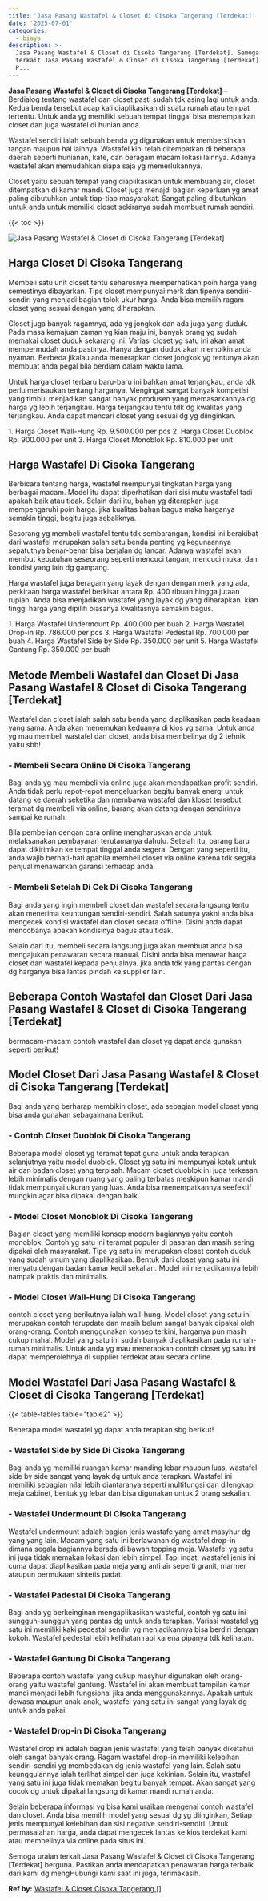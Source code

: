 ```yaml
---
title: 'Jasa Pasang Wastafel & Closet di Cisoka Tangerang [Terdekat]'
date: '2025-07-01'
categories:
  - biaya
description: >-
  Jasa Pasang Wastafel & Closet di Cisoka Tangerang [Terdekat]. Semoga uraian
  terkait Jasa Pasang Wastafel & Closet di Cisoka Tangerang [Terdekat] berguna.
  P...
---
```


**Jasa Pasang Wastafel & Closet di Cisoka Tangerang \[Terdekat\]** – Berdialog tentang wastafel dan closet pasti sudah tdk asing lagi untuk anda. Kedua benda tersebut acap kali diaplikasikan di suatu rumah atau tempat tertentu. Untuk anda yg memiliki sebuah tempat tinggal bisa menempatkan closet dan juga wastafel di hunian anda.

Wastafel sendiri ialah sebuah benda yg digunakan untuk membersihkan tangan maupun hal lainnya. Wastafel kini telah ditempatkan di beberapa daerah seperti hunianan, kafe, dan beragam macam lokasi lainnya. Adanya wastafel akan memudahkan siapa saja yg memerlukannya.

Closet yaitu sebuah tempat yang diaplikasikan untuk membuang air, closet ditempatkan di kamar mandi. Closet juga menajdi bagian keperluan yg amat paling dibutuhkan untuk tiap-tiap masyarakat. Sangat paling dibutuhkan untuk anda untuk memiliki closet sekiranya sudah membuat rumah sendiri.

{{< toc >}}

![Jasa Pasang Wastafel & Closet di Cisoka Tangerang [Terdekat]](/images/wastafel-closet-murah53.png)

## Harga Closet Di Cisoka Tangerang

Membeli satu unit closet tentu seharusnya memperhatikan poin harga yang semestinya dibayarkan. Tips closet mempunyai merk dan tipenya sendiri-sendiri yang menjadi bagian tolok ukur harga. Anda bisa memilih ragam closet yang sesuai dengan yang diharapkan.

Closet juga banyak ragamnya, ada yg jongkok dan ada juga yang duduk. Pada masa kemajuan zaman yg kian maju ini, banyak orang yg sudah memakai closet duduk sekarang ini. Variasi closet yg satu ini akan amat mempermudah anda pastinya. Hanya dengan duduk akan membikin anda nyaman. Berbeda jikalau anda menerapkan closet jongkok yg tentunya akan membuat anda pegal bila berdiam dalam waktu lama.

Untuk harga closet terbaru baru-baru ini bahkan amat terjangkau, anda tdk perlu merisaukan tentang harganya. Mengingat sangat banyak kompetisi yang timbul menjadikan sangat banyak produsen yang memasarkannya dg harga yg lebih terjangkau. Harga terjangkau tentu tdk dg kwalitas yang terjangkau. Anda dapat mencari closet yang sesuai dg yg diinginkan.

1\. Harga Closet Wall-Hung Rp. 9.500.000 per pcs 2. Harga Closet Duoblok Rp. 900.000 per unit 3. Harga Closet Monoblok Rp. 810.000 per unit

## Harga Wastafel Di Cisoka Tangerang

Berbicara tentang harga, wastafel mempunyai tingkatan harga yang berbagai macam. Model itu dapat diperhatikan dari sisi mutu wastafel tadi apakah baik atau tidak. Selain dari itu, bahan yg diterapkan juga mempengaruhi poin harga. jika kualitas bahan bagus maka harganya semakin tinggi, begitu juga sebaliknya.

Sesorang yg membeli wastafel tentu tdk sembarangan, kondisi ini berakibat dari wastafel merupakan salah satu benda penting yg kegunaannya sepatutnya benar-benar bisa berjalan dg lancar. Adanya wastafel akan membut kebutuhan seseorang seperti mencuci tangan, mencuci muka, dan kondisi yang lain dg gampang.

Harga wastafel juga beragam yang layak dengan dengan merk yang ada, perkiraan harga wastafel berkisar antara Rp. 400 ribuan hingga jutaan rupiah. Anda bisa menjadikan wastafel yang layak dg yang diharapkan. kian tinggi harga yang dipilih biasanya kwalitasnya semakin bagus.

1\. Harga Wastafel Undermount Rp. 400.000 per buah 2. Harga Wastafel Drop-in Rp. 786.000 per pcs 3. Harga Wastafel Pedestal Rp. 700.000 per buah 4. Harga Wastafel Side by Side Rp. 350.000 per unit 5. Harga Wastafel Gantung Rp. 350.000 per buah

## Metode Membeli Wastafel dan Closet Di Jasa Pasang Wastafel & Closet di Cisoka Tangerang \[Terdekat\]

Wastafel dan closet ialah salah satu benda yang diaplikasikan pada keadaan yang sama. Anda akan menemukan keduanya di kios yg sama. Untuk anda yg mau membeli wastafel dan closet, anda bisa membelinya dg 2 tehnik yaitu sbb!

### \- Membeli Secara Online Di Cisoka Tangerang

Bagi anda yg mau membeli via online juga akan mendapatkan profit sendiri. Anda tidak perlu repot-repot mengeluarkan begitu banyak energi untuk datang ke daerah seketika dan membawa wastafel dan kloset tersebut. teramat dg membeli via online, barang akan datang dengan sendirinya sampai ke rumah.

Bila pembelian dengan cara online mengharuskan anda untuk melaksanakan pembayaran terutamanya dahulu. Setelah itu, barang baru dapat dikirimkan ke tempat tinggal anda segera. Dengan yang seperti itu, anda wajib berhati-hati apabila membeli closet via online karena tdk segala penjual menawarkan garansi terhadap anda.

### \- Membeli Setelah Di Cek Di Cisoka Tangerang

Bagi anda yang ingin membeli closet dan wastafel secara langsung tentu akan menerima keuntungan sendiri-sendiri. Salah satunya yakni anda bisa mengecek kondisi wastafel dan closet secara offline. Disini anda dapat mencobanya apakah kondisinya bagus atau tidak.

Selain dari itu, membeli secara langsung juga akan membuat anda bisa mengajukan penawaran secara manual. Disini anda bisa menawar harga closet dan wastafel kepada penjualnya. jika anda tdk yang pantas dengan dg harganya bisa lantas pindah ke supplier lain.

## Beberapa Contoh Wastafel dan Closet Dari Jasa Pasang Wastafel & Closet di Cisoka Tangerang \[Terdekat\]

bermacam-macam contoh wastafel dan closet yg dapat anda gunakan seperti berikut!

## Model Closet Dari Jasa Pasang Wastafel & Closet di Cisoka Tangerang \[Terdekat\]

Bagi anda yang berharap membikin closet, ada sebagian model closet yang bisa anda gunakan sebagaimana berikut:

### \- Contoh Closet Duoblok Di Cisoka Tangerang

Beberapa model closet yg teramat tepat guna untuk anda terapkan selanjutnya yaitu model duoblok. Closet yg satu ini mempunyai kotak untuk air dan badan closet yang terpisah. Macam closet duoblok ini juga terkesan lebih minimalis dengan ruang yang paling terbatas meskipun kamar mandi tidak mempunyai ukuran yang luas. Anda bisa menempatkannya seefektif mungkin agar bisa dipakai dengan baik.

### \- Model Closet Monoblok Di Cisoka Tangerang

Bagian closet yang memiliki konsep modern bagiannya yaitu contoh monoblok. Contoh yg satu ini teramat populer di pasaran dan masih sering dipakai oleh masyarakat. Tipe yg satu ini merupakan closet contoh duduk yang sudah umum yang diaplikasikan. Bentuk dari closet yang satu ini menyatu dengan badan kamar kecil sekalian. Model ini menjadikannya lebih nampak praktis dan minimalis.

### \- Model Closet Wall-Hung Di Cisoka Tangerang

contoh closet yang berikutnya ialah wall-hung. Model closet yang satu ini merupakan contoh terupdate dan masih belum sangat banyak dipakai oleh orang-orang. Contoh menggunakan konsep terkini, harganya pun masih cukup mahal. Model yang satu ini sudah banyak diaplikasikan pada rumah-rumah minimalis. Untuk anda yg mau menerapkan contoh closet yg satu ini dapat memperolehnya di supplier terdekat atau secara online.

## Model Wastafel Dari Jasa Pasang Wastafel & Closet di Cisoka Tangerang \[Terdekat\]

{{< table-tables table="table2" >}}

Beberapa model wastafel yg dapat anda terapkan sbg berikut!

### \- Wastafel Side by Side Di Cisoka Tangerang

Bagi anda yg memiliki ruangan kamar manding lebar maupun luas, wastafel side by side sangat yang layak dg untuk anda terapkan. Wastafel ini memiliki sebagian nilai lebih diantaranya seperti multifungsi dan dilengkapi meja cabinet, bentuk yg lebar dan bisa digunakan untuk 2 orang sekalian.

### \- Wastafel Undermount Di Cisoka Tangerang

Wastafel undermount adalah bagian jenis wastafe yang amat masyhur dg yang yang lain. Macam yang satu ini berlawanan dg wastafel drop-in dimana segala bagiannya berada di bawah topping meja. Wastafel yg satu ini juga tidak memakan lokasi dan lebih simpel. Tapi ingat, wastafel jenis ini cuma dapat diaplikasikan pada meja yang anti air seperti granit, marmer ataupun permukaan sintetis padat.

### \- Wastafel Padestal Di Cisoka Tangerang

Bagi anda yg berkeinginan mengaplikasikan wasteful, contoh yg satu ini sungguh-sungguh yang pantas dg untuk anda terapkan. Variasi wastafel yg satu ini memiliki kaki pedestal sendiri yg menjadikannya bisa berdiri dengan kokoh. Wastafel pedestal lebih kelihatan rapi karena pipanya tdk kelihatan.

### \- Wastafel Gantung Di Cisoka Tangerang

Beberapa contoh wastafel yang cukup masyhur digunakan oleh orang-orang yaitu wastafel gantung. Wastafel ini akan membuat tampilan kamar mandi menjadi lebih fungsional jika anda menggunakannya. Apakah untuk dewasa maupun anak-anak, wastafel yang satu ini sangat yang layak dg untuk anda pakai.

### \- Wastafel Drop-in Di Cisoka Tangerang

Wastafel drop ini adalah bagian jenis wastafel yang telah banyak diketahui oleh sangat banyak orang. Ragam wastafel drop-in memiliki kelebihan sendiri-sendiri yg membedakan dg jenis wastafel yang lain. Salah satu keunggulannya ialah terlihat simpel dan juga kekinian. Selain itu, wastafel yang satu ini juga tidak memakan begitu banyak tempat. Akan sangat yang cocok dg untuk dipakai langsung di kamar mandi rumah anda.

Selain beberapa informasi yg bisa kami uraikan mengenai contoh wastafel dan closet. Anda bisa memilih model yang sesuai dg yg diinginkan, Setiap jenis mempunyai kelebihan dan sisi negative sendiri-sendiri. Untuk permasalahan harga, anda dapat mengecek lantas ke kios terdekat kami atau membelinya via online pada situs ini.

Semoga uraian terkait Jasa Pasang Wastafel & Closet di Cisoka Tangerang \[Terdekat\] berguna. Pastikan anda mendapatkan penawaran harga terbaik dari kami dg mengHubungi kami saat ini juga, terimakasih.

**Ref by:** [Wastafel & Closet Cisoka Tangerang []](https://id.wikipedia.org/wiki/Wastafel)
